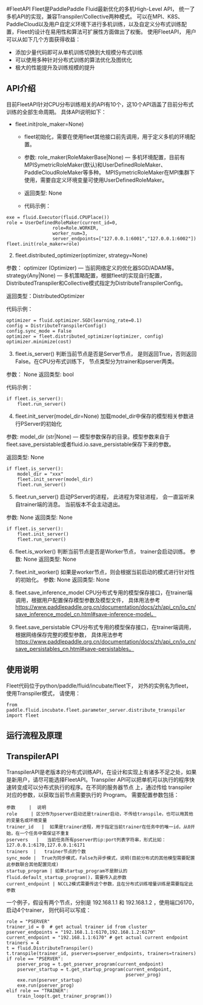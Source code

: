 #FleetAPI
Fleet是PaddlePaddle Fluid最新优化的多机High-Level API， 统一了多机API的实现，兼容Transpiler/Collective两种模式。 可以在MPI、K8S、PaddleCloud以及用户自定义环境下进行多机训练，以及自定义分布式训练配置，Fleet的设计在易用性和算法可扩展性方面做出了权衡。
使用FleetAPI， 用户可以从如下几个方面获得收益：
- 添加少量代码即可从单机训练切换到大规模分布式训练
- 可以使用多种针对分布式训练的算法优化及图优化
- 极大的性能提升及训练规模的提升

## API介绍
目前FleetAPI针对CPU分布训练相关的API有10个，这10个API涵盖了目前分布式训练的全部生命周期。 具体API说明如下：

- fleet.init(role_maker=None)
    - fleet初始化，需要在使用fleet其他接口前先调用，用于定义多机的环境配置。

    - 参数:
        role_maker(RoleMakerBase|None) — 多机环境配置，目前有MPISymetricRoleMaker(默认)和UserDefinedRoleMaker、PaddleCloudRoleMaker等多种。
        MPISymetricRoleMaker在MPI集群下使用，需要自定义环境变量可使用UserDefinedRoleMaker。

    - 返回类型: None

    - 代码示例：
```
exe = fluid.Executor(fluid.CPUPlace())
role = UserDefinedRoleMaker(current_id=0,
                 role=Role.WORKER,
                 worker_num=3,
                 server_endpoints=["127.0.0.1:6001","127.0.0.1:6002"])
fleet.init(role_maker=role)
```

2. fleet.distributed_optimizer(optimizer, strategy=None)

参数：
    optimizer (Optimizer) — 当前网络定义的优化器SGD/ADAM等。
    strategy(Any|None) — 多机策略配置，根据fleet的实现自行配置，DistributedTranspiler和Collective模式指定为DistributeTranspilerConfig。

返回类型：DistributedOptimizer

代码示例：
```
optimizer = fluid.optimizer.SGD(learning_rate=0.1)
config = DistributeTranspilerConfig()
config.sync_mode = False
optimizer = fleet.distributed_optimizer(optimizer, config)
optimizer.minimize(cost)
```

3. fleet.is_server()
判断当前节点是否是Server节点， 是则返回True，否则返回False。在CPU分布式训练下， 节点类型分为trainer和pserver两类。

参数： None
返回类型: bool

代码示例：
```
if fleet.is_server():
    fleet.run_server()
```

4. fleet.init_server(model_dir=None)
加载model_dir中保存的模型相关参数进行PServer的初始化

参数:
    model_dir (str|None) — 模型参数保存的目录。模型参数来自于fleet.save_persistable或者fluid.io.save_persistable保存下来的参数。

返回类型: None

```
if fleet.is_server():
    model_dir = "xxx"
    fleet.init_server(model_dir)
    fleet.run_server()
```

5. fleet.run_server()
启动PServer的进程， 此进程为常驻进程， 会一直监听来自trainer端的消息。 当前版本不会主动退出。

参数: None
返回类型: None

```
if fleet.is_server():
    fleet.init_server()
    fleet.run_server()
```

6. fleet.is_worker()
判断当前节点是否是Worker节点， trainer会启动训练。
参数: None
返回类型: None

7. fleet.init_worker()
如果是worker节点，则会根据当前启动的模式进行针对性的初始化。
参数: None
返回类型: None

8. fleet.save_inference_model
CPU分布式专用的模型保存接口，在trainer端调用，根据用户配置保存模型参数及模型文件， 具体用法参考 https://www.paddlepaddle.org.cn/documentation/docs/zh/api_cn/io_cn/save_inference_model_cn.html#save-inference-model。

10. fleet.save_persistable
CPU分布式专用的模型保存接口，在trainer端调用，根据网络保存完整的模型参数， 具体用法参考 https://www.paddlepaddle.org.cn/documentation/docs/zh/api_cn/io_cn/save_persistables_cn.html#save-persistables。



## 使用说明
Fleet代码位于python/paddle/fluid/incubate/fleet下， 对外的实例名为fleet， 使用Transpiler模式， 请使用：
```
from paddle.fluid.incubate.fleet.parameter_server.distribute_transpiler import fleet
```

## 运行流程及原理


## TranspilerAPI
TranspilerAPI是老版本的分布式训练API，在设计和实现上有诸多不足之处，如果是新用户，请尽可能选择FleetAPI。Transpiler API可以把单机可以执行的程序快速转变成可以分布式执行的程序。在不同的服务器节点 上，通过传给 transpiler 对应的参数，以获取当前节点需要执行的 Program。
需要配置参数包括：
```table
参数     |  说明
role     | 区分作为pserver启动还是trainer启动，不传给transpile，也可以用其他的变量名或环境变量
trainer_id   |  如果是trainer进程，用于指定当前trainer在任务中的唯一id，从0开始，在一个任务中需保证不重复
pservers   |   当前任务所有pserver的ip:port列表字符串，形式比如：127.0.0.1:6170,127.0.0.1:6171
trainers  |   trainer节点的个数
sync_mode |  True为同步模式，False为异步模式，说明(目前分布式的其他模型需要配置此参数联合其他配置完成)
startup_program | 如果startup_program不是默认的fluid.default_startup_program()，需要传入此参数
current_endpoint | NCCL2模式需要传这个参数，且在分布式训练增量训练是需要指定此参数
```
一个例子，假设有两个节点，分别是 192.168.1.1 和 192.168.1.2 ，使用端口6170，启动4个trainer， 则代码可以写成：
```
role = "PSERVER"
trainer_id = 0  # get actual trainer id from cluster
pserver_endpoints = "192.168.1.1:6170,192.168.1.2:6170"
current_endpoint = "192.168.1.1:6170" # get actual current endpoint
trainers = 4
t = fluid.DistributeTranspiler()
t.transpile(trainer_id, pservers=pserver_endpoints, trainers=trainers)
if role == "PSERVER":
    pserver_prog = t.get_pserver_program(current_endpoint)
    pserver_startup = t.get_startup_program(current_endpoint,
                                            pserver_prog)
    exe.run(pserver_startup)
    exe.run(pserver_prog)
elif role == "TRAINER":
    train_loop(t.get_trainer_program())
```